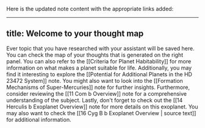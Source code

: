 Here is the updated note content with the appropriate links added:

---
title: Welcome to your thought map
---

Ever topic that you have researched with your assistant will be saved here. You can check the map of your thoughts that is generated on the right panel. You can also refer to the [[Criteria for Planet Habitability]] for more information on what makes a planet suitable for life. Additionally, you may find it interesting to explore the [[Potential for Additional Planets in the HD 23472 System]] note. You might also want to look into the [[Formation Mechanisms of Super-Mercuries]] note for further insights. Furthermore, consider reviewing the [[11 Com b Overview]] note for a comprehensive understanding of the subject. Lastly, don't forget to check out the [[14 Herculis b Exoplanet Overview]] note for more details on this exoplanet. You may also want to check the [[16 Cyg B b Exoplanet Overview | source text]] for additional information.

